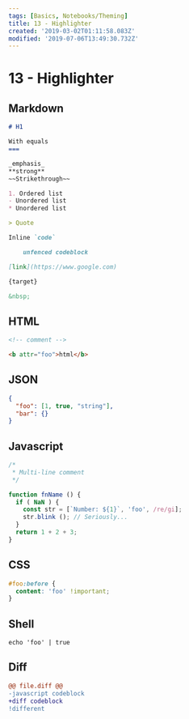 ```yaml
---
tags: [Basics, Notebooks/Theming]
title: 13 - Highlighter
created: '2019-03-02T01:11:58.083Z'
modified: '2019-07-06T13:49:30.732Z'
---
```


# 13 - Highlighter

## Markdown

```markdown
# H1

With equals
===

_emphasis_
**strong**
~~Strikethrough~~

1. Ordered list
- Unordered list
* Unordered list

> Quote

Inline `code`

    unfenced codeblock

[link](https://www.google.com)

{target}

&nbsp;
```

## HTML

```html
<!-- comment -->

<b attr="foo">html</b>
```

## JSON

```json
{
  "foo": [1, true, "string"],
  "bar": {}
}
```

## Javascript

```javascript
/*
 * Multi-line comment
 */

function fnName () {
  if ( NaN ) {
    const str = [`Number: ${1}`, 'foo', /re/gi];
    str.blink (); // Seriously...
  }
  return 1 + 2 + 3;
}
```

## CSS

```css
#foo:before {
  content: 'foo' !important;
}
```

## Shell

```shell
echo 'foo' | true
```

## Diff

```diff
@@ file.diff @@
-javascript codeblock
+diff codeblock
!different
```

